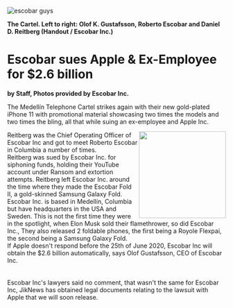 ![escobar guys](https://i.imgur.com/lrQUMmR.jpg)


**The Cartel. Left to right: Olof K. Gustafsson, Roberto Escobar and Daniel D. Reitberg (Handout / Escobar Inc.)**
# Escobar sues Apple & Ex-Employee for $2.6 billion
**by Staff, Photos provided by Escobar Inc.**

The Medellín Telephone Cartel strikes again with their new gold-plated iPhone 11 with promotional material showcasing two times the models and two times the bling, all that while suing an ex-employee and Apple Inc.

<img align=right height=200 src="https://i.imgur.com/WM0zNn9.png">
Reitberg was the Chief Operating Officer of Escobar Inc and got to meet Roberto Escobar in Columbia a number of times.
<br>
Reitberg was sued by Escobar Inc. for siphoning funds, holding their YouTube account under Ransom and extortion attempts. Reitberg left Escobar Inc. around the time where they made the Escobar Fold II, a gold-skinned Samsung Galaxy Fold.
<br>
Escobar Inc. is based in Medellín, Columbia but have headquarters in the USA and Sweden. This is not the first time they were in the spotlight, when Elon Musk sold their flamethrower, so did Escobar Inc., They also released 2 foldable phones, the first being a Royole Flexpai, the second being a Samsung Galaxy Fold.
<br>
If Apple doesn't respond before the 25th of June 2020, Escobar Inc will obtain the $2.6 billion automatically, says Olof Gustafsson, CEO of Escobar Inc. 
<br>
<br>
<br>
Escobar Inc's lawyers said no comment, that wasn't the same for Escobar Inc, JikNews has obtained legal documents relating to the lawsuit with Apple that we will soon release.

